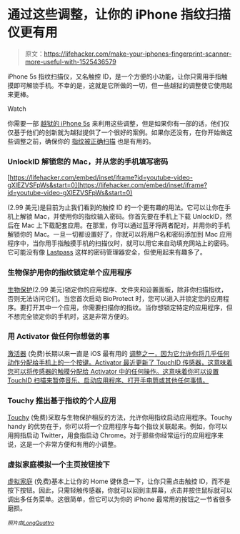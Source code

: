 # 通过这些调整，让你的 iPhone 指纹扫描仪更有用

> 原文：<https://lifehacker.com/make-your-iphones-fingerprint-scanner-more-useful-with-1525436579>

iPhone 5s 指纹扫描仪，又名触控 ID，是一个方便的小功能，让你只需用手指触摸即可解锁手机。不幸的是，这就是它所做的一切，但一些越狱的调整使它使用起来更棒。

Watch

你需要一部 [越狱的 iPhone 5s](https://lifehacker.com/how-to-jailbreak-your-iphone-the-always-up-to-date-gui-5771943) 来利用这些调整，但是如果你有一部的话，他们仅仅基于他们的创新就为越狱提供了一个很好的案例。如果你还没有，在你开始做这些调整之前，确保你的 [指纹被正确扫描](http://lifehacker.com/get-better-results-from-your-touch-id-by-scanning-your-1481910803) 也是有用的。

### UnlockID 解锁您的 Mac，并从您的手机填写密码

 [https://lifehacker.com/embed/inset/iframe?id=youtube-video-gXlEZVSFpWs&start=0](https://lifehacker.com/embed/inset/iframe?id=youtube-video-gXlEZVSFpWs&start=0) 

(2.99 美元)是目前为止我们看到的触控 ID 的一个更有趣的用法。它可以让你在手机上解锁 Mac，并使用你的指纹输入密码。你首先要在手机上下载 UnlockID，然后在 Mac 上下载配套应用。在那里，你可以通过蓝牙将两者配对，并用你的手机解锁你的 Mac。一旦一切都设置好了，你就可以将用户名和密码添加到 Mac 应用程序中，当你用手指触摸手机的扫描仪时，就可以用它来自动填充网站上的密码。它可能没有像 [Lastpass](https://lastpass.com/) 这样的密码管理器安全，但使用起来有趣多了。

### 生物保护用你的指纹锁定单个应用程序

[生物保护](http://apt.thebigboss.org/mobileweb/onepackage.php?bundleid=net.limneos.bioprotect&db=0)(2.99 美元)锁定你的应用程序、文件夹和设置面板，除非你扫描指纹，否则无法访问它们。当您首次启动 BioProtect 时，您可以进入并锁定您的应用程序。要打开其中一个应用，你需要扫描你的指纹。当你想锁定特定的应用程序，但不想完全锁定你的手机时，这是非常方便的。

### 用 Activator 做任何你想做的事

[激活器](http://moreinfo.thebigboss.org/moreinfo/depiction.php?file=libactivatorData) (免费)长期以来一直是 iOS 最有用的 [调整之一，因为它允许你将几乎任何动作分配给手机上的一个按键。Activator 最近更新了 TouchID 传感器，这意味着您可以将传感器的触摸分配给 Activator 中的任何操作。这意味着你可以设置 TouchID 扫描来暂停音乐、启动应用程序、打开手电筒或其他任何事情。](https://lifehacker.com/how-to-customize-button-and-multitouch-functionality-on-5775631)

### Touchy 推出基于指纹的个人应用

[Touchy](http://modmyi.com/cydia/package.php?id=64749) (免费)采取与生物保护相反的方法，允许你用指纹启动应用程序。Touchy handy 的优势在于，你可以将一个应用程序与每个指纹关联起来。例如，你可以用拇指启动 Twitter，用食指启动 Chrome。对于那些你经常运行的应用程序来说，这是一个非常方便和有用的小调整。

### 虚拟家庭模拟一个主页按钮按下

[虚拟家庭](http://moreinfo.thebigboss.org/moreinfo/depiction.php?file=virtualhomeDp) (免费)基本上让你的 Home 键休息一下，让你只需点击触控 ID，而不是按下按钮。因此，只需轻触传感器，你就可以回到主屏幕，点击并按住鼠标就可以调出多任务菜单。这很简单，但它可以为你的 iPhone 最常用的按钮之一节省很多磨损。

<small>*照片由*</small>[*<small>LongQuattro</small>*](http://www.shutterstock.com/pic.mhtml?id=138091373&src=id)